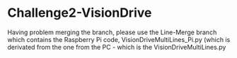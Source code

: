 # Challenge2-VisionDrive

Having problem merging the branch, please use the Line-Merge branch which contains the Raspberry Pi code, VisionDriveMultiLines_Pi.py (which is derivated from the one from the PC - which is the VisionDriveMultiLines.py
